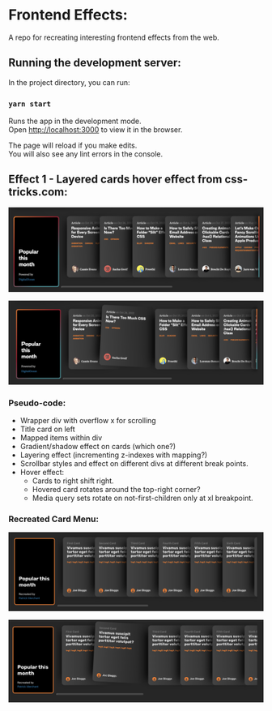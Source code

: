# Frontend Effects:

A repo for recreating interesting frontend effects from the web.

## Running the development server:

In the project directory, you can run:

### `yarn start`

Runs the app in the development mode.\
Open [http://localhost:3000](http://localhost:3000) to view it in the browser.

The page will reload if you make edits.\
You will also see any lint errors in the console.

## Effect 1 - Layered cards hover effect from css-tricks.com:

![The unfocused card menu](./assets/card-menu.png "Card Menu")

![The card menu with a hovered card](./assets/hovered_card.png "Hovered Card")

### Pseudo-code:

- Wrapper div with overflow x for scrolling
- Title card on left
- Mapped items within div
- Gradient/shadow effect on cards (which one?)
- Layering effect (incrementing z-indexes with mapping?)
- Scrollbar styles and effect on different divs at different break points.
- Hover effect:
  - Cards to right shift right.
  - Hovered card rotates around the top-right corner?
  - Media query sets rotate on not-first-children only at xl breakpoint.

### Recreated Card Menu:

![Recreated unfocused card menu](./assets/recreated_card_menu.png "Recreated Card Menu")

![Recreated card menu with a hovered card](./assets/recreated_hovered_card.png "Recreated Hovered Card")
